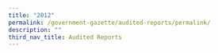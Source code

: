 ```yaml
---
title: "2012"
permalink: /government-gazette/audited-reports/permalink/
description: ""
third_nav_title: Audited Reports
---
```


